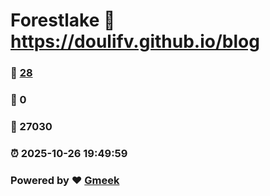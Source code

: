 # Forestlake :link: https://doulifv.github.io/blog 
### :page_facing_up: [28](https://doulifv.github.io/blog/tag.html) 
### :speech_balloon: 0 
### :hibiscus: 27030 
### :alarm_clock: 2025-10-26 19:49:59 
### Powered by :heart: [Gmeek](https://github.com/Meekdai/Gmeek)
